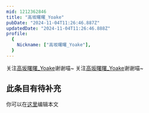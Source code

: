 ```yaml
---
mid: 1212362846
title: "高坂曙曙_Yoake"
pubDate: "2024-11-04T11:26:46.887Z"
updatedDate: "2024-11-04T11:26:46.888Z"
profile:
  {
    Nickname: ["高坂曙曙_Yoake"],
  }
---
```


关注[高坂曙曙_Yoake](https://space.bilibili.com/1212362846)谢谢喵~ 关注[高坂曙曙_Yoake](https://space.bilibili.com/1212362846)谢谢喵~

## 此条目有待补充
你可以在[这里](https://github.com/Yuhanawa/VTuber.ICU-Content/edit/master/v/高坂曙曙_Yoake/index.md)编辑本文

